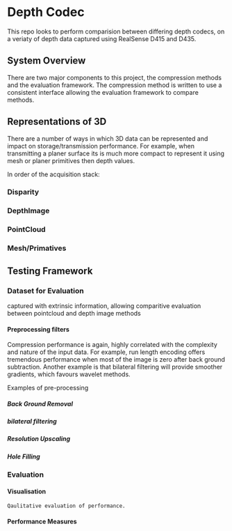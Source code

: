 # Depth Codec
This repo looks to perform comparision between differing depth codecs, on a veriaty of depth data captured using RealSense D415 and D435.

## System Overview
There are two major components to this project, the compression methods and the evaluation framework.
The compression method is written to use a consistent interface allowing the evaluation framework to compare methods. 

## Representations of 3D
There are a number of ways in which 3D data can be represented and impact on storage/transmission performance.
For example, when transmitting a planer surface its is much more compact to represent it using mesh or planer primitives then depth values.  

In order of the acquisition stack:
### Disparity
### DepthImage
### PointCloud 
### Mesh/Primatives

## Testing Framework
### Dataset for Evaluation
captured with extrinsic information, allowing comparitive evaluation between 
pointcloud and depth image methods

#### Preprocessing filters
Compression performance is again, highly correlated with the complexity and nature of the input data.
For example, run length encoding offers tremendous performance when most of the image is zero after back ground subtraction.
Another example is that bilateral filtering will provide smoother gradients, which favours wavelet methods.  

Examples of pre-processing
##### Back Ground Removal
##### bilateral filtering 
##### Resolution Upscaling
##### Hole Filling
 
### Evaluation    

#### Visualisation
    Qaulitative evaluation of performance.
    
#### Performance Measures


    


